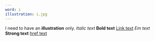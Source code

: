 ```yaml
---
word: i
illustration: i.jpg
---
```

I need to have an **illustration** only. *Italic text* **Bold text** [Link text](https://ed.ted.com/lessons/is-math-discovered-or-invented-jeff-dekofsky) <em>Em text</em> <strong>Strong text</strong> <a href="">href text</a>
